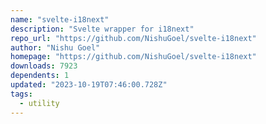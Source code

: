 ```yaml
---
name: "svelte-i18next"
description: "Svelte wrapper for i18next"
repo_url: "https://github.com/NishuGoel/svelte-i18next"
author: "Nishu Goel"
homepage: "https://github.com/NishuGoel/svelte-i18next"
downloads: 7923
dependents: 1
updated: "2023-10-19T07:46:00.728Z"
tags: 
  - utility
---
```

